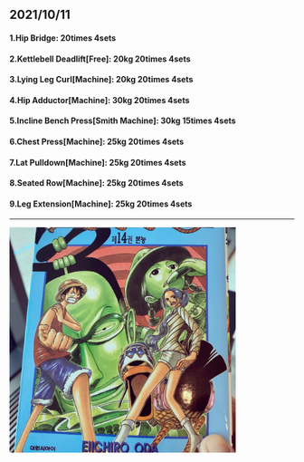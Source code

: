 ## 2021/10/11
#### 1.Hip Bridge: 20times 4sets
#### 2.Kettlebell Deadlift\[Free\]: 20kg 20times 4sets
#### 3.Lying Leg Curl\[Machine\]: 20kg 20times 4sets
#### 4.Hip Adductor\[Machine\]: 30kg 20times 4sets
#### 5.Incline Bench Press\[Smith Machine\]: 30kg 15times 4sets
#### 6.Chest Press\[Machine\]: 25kg 20times 4sets
#### 7.Lat Pulldown\[Machine\]: 25kg 20times 4sets
#### 8.Seated Row\[Machine\]: 25kg 20times 4sets
#### 9.Leg Extension\[Machine\]: 25kg 20times 4sets
---

<img src='./_resources/__014.png' width='400px' />
